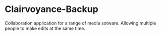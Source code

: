 # Clairvoyance-Backup
Collaboration application for a range of media sotware. Allowing multiple people to make edits at the same time.
